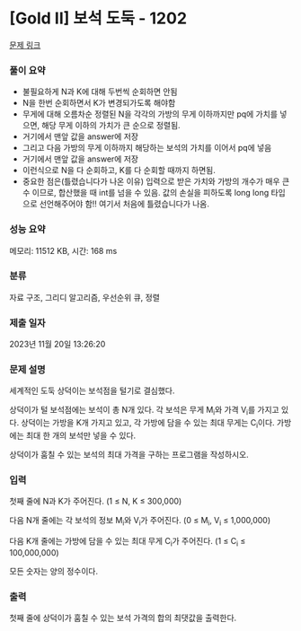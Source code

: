 # [Gold II] 보석 도둑 - 1202 

[문제 링크](https://www.acmicpc.net/problem/1202) 

### 풀이 요약
- 불필요하게 N과 K에 대해 두번씩 순회하면 안됨
- N을 한번 순회하면서 K가 변경되가도록 해야함
- 무게에 대해 오름차순 정렬된 N을 각각의 가방의 무게 이하까지만 pq에 가치를 넣으면, 해당 무게 이하의 가치가 큰 순으로 정렬됨.
- 거기에서 맨앞 값을 answer에 저장
- 그리고 다음 가방의 무게 이하까지 해당하는 보석의 가치를 이어서 pq에 넣음
- 거기에서 맨앞 값을 answer에 저장
- 이런식으로 N을 다 순회하고, K를 다 순회할 때까지 하면됨.
- 중요한 점은(틀렸습니다가 나온 이유) 입력으로 받은 가치와 가방의 개수가 매우 큰 수 이므로, 합산했을 때 int를 넘을 수 있음. 값의 손실을 피하도록 long long 타입으로 선언해주어야 함!! 여기서 처음에 틀렸습니다가 나옴.
   
### 성능 요약

메모리: 11512 KB, 시간: 168 ms

### 분류

자료 구조, 그리디 알고리즘, 우선순위 큐, 정렬

### 제출 일자

2023년 11월 20일 13:26:20

### 문제 설명

<p>세계적인 도둑 상덕이는 보석점을 털기로 결심했다.</p>

<p>상덕이가 털 보석점에는 보석이 총 N개 있다. 각 보석은 무게 M<sub>i</sub>와 가격 V<sub>i</sub>를 가지고 있다. 상덕이는 가방을 K개 가지고 있고, 각 가방에 담을 수 있는 최대 무게는 C<sub>i</sub>이다. 가방에는 최대 한 개의 보석만 넣을 수 있다.</p>

<p>상덕이가 훔칠 수 있는 보석의 최대 가격을 구하는 프로그램을 작성하시오.</p>

### 입력 

 <p>첫째 줄에 N과 K가 주어진다. (1 ≤ N, K ≤ 300,000)</p>

<p>다음 N개 줄에는 각 보석의 정보 M<sub>i</sub>와 V<sub>i</sub>가 주어진다. (0 ≤ M<sub>i</sub>, V<sub>i</sub> ≤ 1,000,000)</p>

<p>다음 K개 줄에는 가방에 담을 수 있는 최대 무게 C<sub>i</sub>가 주어진다. (1 ≤ C<sub>i</sub> ≤ 100,000,000)</p>

<p>모든 숫자는 양의 정수이다.</p>

### 출력 

 <p>첫째 줄에 상덕이가 훔칠 수 있는 보석 가격의 합의 최댓값을 출력한다.</p>


